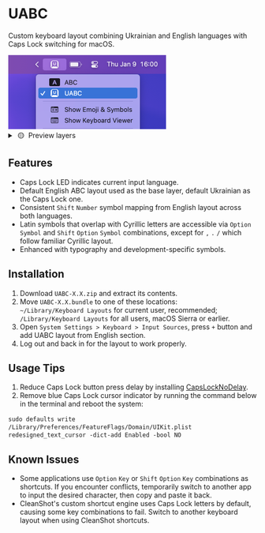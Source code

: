 # UABC
Custom keyboard layout combining Ukrainian and English languages with Caps Lock switching for macOS.

<img src="assets/00.png" width=320>

<details>
<summary>&nbsp;🟡&nbsp; Preview layers</summary>
<img src="assets/01.png">
<img src="assets/02.png">
<img src="assets/03.png">
<img src="assets/04.png">
<img src="assets/05.png">
<img src="assets/06.png">
</details>

## Features
* Caps Lock LED indicates current input language.
* Default English ABC layout used as the base layer, default Ukrainian as the Caps Lock one.
* Consistent `Shift` `Number` symbol mapping from English layout across both languages.
* Latin symbols that overlap with Cyrillic letters are accessible via `Option` `Symbol` and `Shift` `Option` `Symbol` combinations, except for `,` `.` `/` which follow familiar Cyrillic layout.
* Enhanced with typography and development-specific symbols.

## Installation
1. Download `UABC-X.X.zip` and extract its contents.
2. Move `UABC-X.X.bundle` to one of these locations:
<br />    `~/Library/Keyboard Layouts` for current user, recommended;
<br />    `/Library/Keyboard Layouts` for all users, macOS Sierra or earlier.
3. Open `System Settings > Keyboard > Input Sources`, press `+` button and add UABC layout from English section.
4. Log out and back in for the layout to work properly.

## Usage Tips
1. Reduce Caps Lock button press delay by installing [CapsLockNoDelay](https://github.com/gkpln3/CapsLockNoDelay).
2. Remove blue Caps Lock cursor indicator by running the command below in the terminal and reboot the system:
```
sudo defaults write /Library/Preferences/FeatureFlags/Domain/UIKit.plist redesigned_text_cursor -dict-add Enabled -bool NO
```

## Known Issues
* Some applications use `Option` `Key` or `Shift` `Option` `Key` combinations as shortcuts. If you encounter conflicts, temporarily switch to another app to input the desired character, then copy and paste it back.
* CleanShot's custom shortcut engine uses Caps Lock letters by default, causing some key combinations to fail. Switch to another keyboard layout when using CleanShot shortcuts.
